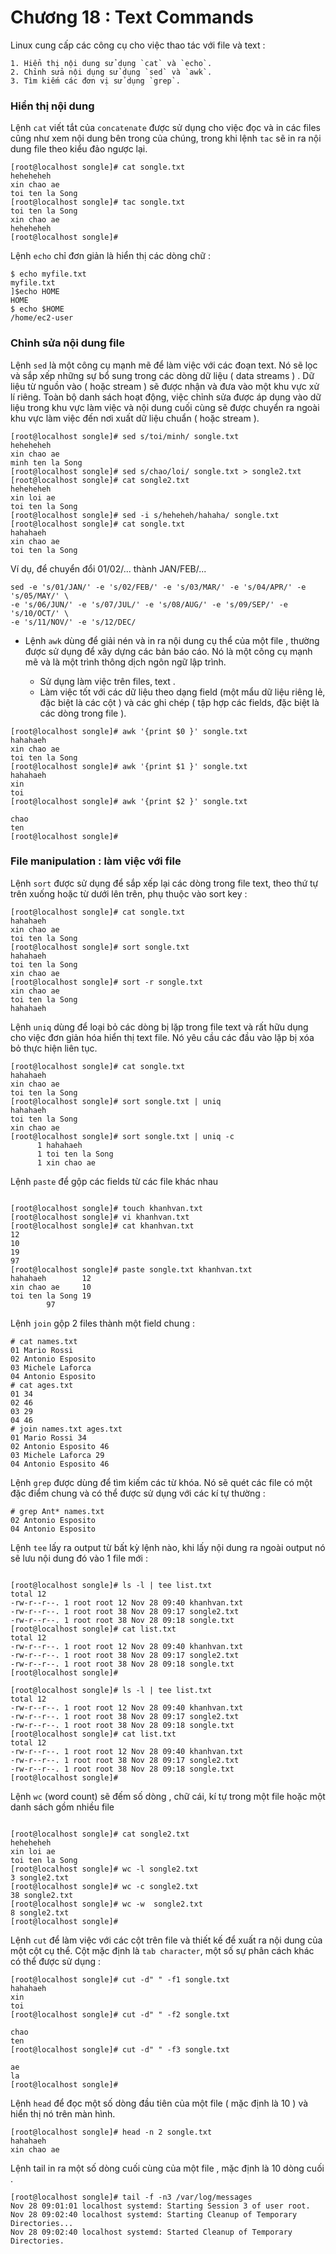 # Chương 18 : Text Commands

Linux cung cấp các công cụ cho việc thao tác với file và text :

	1. Hiển thị nội dung sử dụng `cat` và `echo`.
	2. Chỉnh sửa nội dụng sử dụng `sed` và `awk`.
	3. Tìm kiếm các đơn vị sử dụng `grep`.
	
### Hiển thị nội dung 

Lệnh `cat` viết tắt của `concatenate` được sử dụng cho việc đọc và in các files cũng như 
xem nội dung bên trong của chúng, trong khi lệnh `tac` sẽ in ra nội dung file theo kiểu đảo 
ngược lại.

```
[root@localhost songle]# cat songle.txt
heheheheh
xin chao ae
toi ten la Song
[root@localhost songle]# tac songle.txt
toi ten la Song
xin chao ae
heheheheh
[root@localhost songle]#
```

Lệnh `echo` chỉ đơn giản là hiển thị các dòng chữ :

```
$ echo myfile.txt
myfile.txt
]$echo HOME
HOME
$ echo $HOME
/home/ec2-user
```

### Chỉnh sửa nội dung file 


Lệnh `sed` là một công cụ mạnh mẽ để làm việc với các đoạn text. Nó sẽ lọc và sắp xếp những sự bổ sung trong 
các dòng dữ liệu ( data streams ) . Dữ liệu từ nguồn vào ( hoặc stream ) sẽ được nhận và đưa vào một khu vực
xử lí riêng. Toàn bộ danh sách hoạt động, việc chỉnh sửa được áp dụng vào dữ liệu trong khu vực làm việc và 
nội dung cuối cùng sẽ được chuyển ra ngoài khu vực làm việc đến nơi xuất dữ liệu chuẩn ( hoặc stream ).

```
[root@localhost songle]# sed s/toi/minh/ songle.txt
heheheheh
xin chao ae
minh ten la Song
[root@localhost songle]# sed s/chao/loi/ songle.txt > songle2.txt
[root@localhost songle]# cat songle2.txt
heheheheh
xin loi ae
toi ten la Song
[root@localhost songle]# sed -i s/heheheh/hahaha/ songle.txt
[root@localhost songle]# cat songle.txt
hahahaeh
xin chao ae
toi ten la Song
```

Ví dụ, để chuyển đổi 01/02/... thành JAN/FEB/...

```
sed -e 's/01/JAN/' -e 's/02/FEB/' -e 's/03/MAR/' -e 's/04/APR/' -e 's/05/MAY/' \ 
-e 's/06/JUN/' -e 's/07/JUL/' -e 's/08/AUG/' -e 's/09/SEP/' -e 's/10/OCT/' \
-e 's/11/NOV/' -e 's/12/DEC/
```

- Lệnh `awk` dùng để giải nén và in ra nội dung cụ thể của một file , thường được sử dụng để xây dựng các bản 
báo cáo. Nó là một công cụ mạnh mẽ và là một trình thông dịch ngôn ngữ lập trình.

	+ Sử dụng làm việc trên files, text . 
	+ Làm việc tốt với các dữ liệu theo dạng field (một mẩu dữ liệu riêng lẻ, đặc biệt là các cột ) và các ghi chép 
	( tập hợp các fields, đặc biệt là các dòng trong file ).
	
```
[root@localhost songle]# awk '{print $0 }' songle.txt
hahahaeh
xin chao ae
toi ten la Song
[root@localhost songle]# awk '{print $1 }' songle.txt
hahahaeh
xin
toi
[root@localhost songle]# awk '{print $2 }' songle.txt

chao
ten
[root@localhost songle]#
```

### File manipulation : làm việc với file

Lệnh `sort` được sử dụng để sắp xếp lại các dòng trong file text, theo thứ tự trên xuống hoặc từ dưới lên trên,
 phụ thuộc vào sort key :

```
[root@localhost songle]# cat songle.txt
hahahaeh
xin chao ae
toi ten la Song
[root@localhost songle]# sort songle.txt
hahahaeh
toi ten la Song
xin chao ae
[root@localhost songle]# sort -r songle.txt
xin chao ae
toi ten la Song
hahahaeh
```

Lệnh `uniq` dùng để loại bỏ các dòng bị lặp trong file text và rất hữu dụng cho việc đơn giản hóa hiển thị text file.
Nó yêu cầu các đầu vào lặp bị xóa bỏ thực hiện liên tục.

```
[root@localhost songle]# cat songle.txt
hahahaeh
xin chao ae
toi ten la Song
[root@localhost songle]# sort songle.txt | uniq
hahahaeh
toi ten la Song
xin chao ae
[root@localhost songle]# sort songle.txt | uniq -c
      1 hahahaeh
      1 toi ten la Song
      1 xin chao ae
```

Lệnh `paste` để gộp các fields từ các file khác nhau 

```

[root@localhost songle]# touch khanhvan.txt
[root@localhost songle]# vi khanhvan.txt
[root@localhost songle]# cat khanhvan.txt
12
10
19
97
[root@localhost songle]# paste songle.txt khanhvan.txt
hahahaeh        12
xin chao ae     10
toi ten la Song 19
        97
```

Lệnh `join` gộp 2 files thành một field chung :

```
# cat names.txt
01 Mario Rossi
02 Antonio Esposito
03 Michele Laforca
04 Antonio Esposito
# cat ages.txt
01 34
02 46
03 29
04 46
# join names.txt ages.txt
01 Mario Rossi 34
02 Antonio Esposito 46
03 Michele Laforca 29
04 Antonio Esposito 46
```

Lệnh `grep` được dùng để tìm kiếm các từ khóa. Nó sẽ quét các file có một đặc điểm chung và có thể 
được sử dụng với các kí tự thường :

```
# grep Ant* names.txt
02 Antonio Esposito
04 Antonio Esposito
```

Lệnh `tee` lấy ra output từ bất kỳ lệnh nào, khi lấy nội dung ra ngoài output nó sẽ lưu nội dung đó 
vào 1 file mới :

```

[root@localhost songle]# ls -l | tee list.txt
total 12
-rw-r--r--. 1 root root 12 Nov 28 09:40 khanhvan.txt
-rw-r--r--. 1 root root 38 Nov 28 09:17 songle2.txt
-rw-r--r--. 1 root root 38 Nov 28 09:18 songle.txt
[root@localhost songle]# cat list.txt
total 12
-rw-r--r--. 1 root root 12 Nov 28 09:40 khanhvan.txt
-rw-r--r--. 1 root root 38 Nov 28 09:17 songle2.txt
-rw-r--r--. 1 root root 38 Nov 28 09:18 songle.txt
[root@localhost songle]#

[root@localhost songle]# ls -l | tee list.txt
total 12
-rw-r--r--. 1 root root 12 Nov 28 09:40 khanhvan.txt
-rw-r--r--. 1 root root 38 Nov 28 09:17 songle2.txt
-rw-r--r--. 1 root root 38 Nov 28 09:18 songle.txt
[root@localhost songle]# cat list.txt
total 12
-rw-r--r--. 1 root root 12 Nov 28 09:40 khanhvan.txt
-rw-r--r--. 1 root root 38 Nov 28 09:17 songle2.txt
-rw-r--r--. 1 root root 38 Nov 28 09:18 songle.txt
[root@localhost songle]#
```

Lệnh `wc` (word count) sẽ đếm số dòng , chữ cái, kí tự trong một file hoặc một danh sách gồm nhiều file

```

[root@localhost songle]# cat songle2.txt
heheheheh
xin loi ae
toi ten la Song
[root@localhost songle]# wc -l songle2.txt
3 songle2.txt
[root@localhost songle]# wc -c songle2.txt
38 songle2.txt
[root@localhost songle]# wc -w  songle2.txt
8 songle2.txt
[root@localhost songle]#
```

Lệnh `cut` để làm việc với các cột trên file và thiết kế để xuất ra nội dung của một cột cụ thể. Cột
mặc định là `tab character`, một số sự phân cách khác có thể được sử dụng :

```
[root@localhost songle]# cut -d" " -f1 songle.txt
hahahaeh
xin
toi
[root@localhost songle]# cut -d" " -f2 songle.txt

chao
ten
[root@localhost songle]# cut -d" " -f3 songle.txt

ae
la
[root@localhost songle]#
```

Lệnh `head` để đọc một số dòng đầu tiên của một file ( mặc định là 10 ) và hiển thị nó
trên màn hình.

```
[root@localhost songle]# head -n 2 songle.txt
hahahaeh
xin chao ae
```

Lệnh tail in ra một số dòng cuối cùng của một file , mặc định là 10 dòng cuối .

```
[root@localhost songle]# tail -f -n3 /var/log/messages
Nov 28 09:01:01 localhost systemd: Starting Session 3 of user root.
Nov 28 09:02:40 localhost systemd: Starting Cleanup of Temporary Directories...
Nov 28 09:02:40 localhost systemd: Started Cleanup of Temporary Directories.
```
